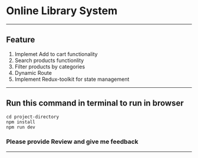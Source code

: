 # Online Library System
-------------------------
## Feature 
  1. Implemet Add to cart functionality
  2. Search products functionlity
  3. Filter products by categories
  4. Dynamic Route
  5. Implement Redux-toolkit for state management
-------------------------------------------
## Run this command in terminal to run in browser
```
cd project-directory
npm install
npm run dev
```

### Please provide Review and give me feedback 
-----------------------------------------------
